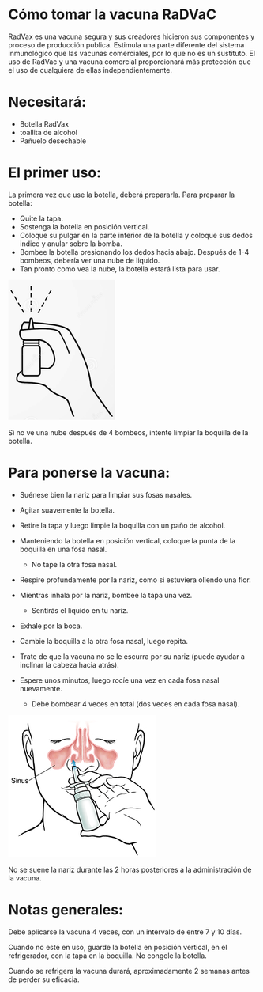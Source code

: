 # Cómo tomar la vacuna RaDVaC

RadVax es una vacuna segura y sus creadores hicieron sus componentes y proceso de producción publica. Estimula una parte diferente del sistema inmunológico que las vacunas comerciales, por lo que no es un sustituto. El uso de RadVac y una vacuna comercial proporcionará más protección que el uso de cualquiera de ellas independientemente.

# Necesitará:
- Botella RadVax
- toallita de alcohol
- Pañuelo desechable 

# El primer uso:
La primera vez que use la botella, deberá prepararla. Para preparar la botella:

- Quite la tapa.
- Sostenga la botella en posición vertical.
- Coloque su pulgar en la parte inferior de la botella y coloque sus dedos indice y anular sobre la bomba.
- Bombee la botella presionando los dedos hacia abajo. Después de 1-4 bombeos, debería ver una nube de liquido.
- Tan pronto como vea la nube, la botella estará  lista para usar.

![Holding the bottle](../figs/bottle_hand_small.png)

Si no ve una nube después de 4 bombeos, intente limpiar la boquilla de la botella.

# Para ponerse la vacuna:
- Suénese bien la nariz para limpiar sus fosas nasales.
- Agitar suavemente la botella.
- Retire la tapa y luego limpie la boquilla con un paño de alcohol.
- Manteniendo la botella en posición vertical, coloque la punta de la boquilla en una fosa nasal.
  - No tape la otra fosa nasal.
- Respire profundamente por la nariz, como si estuviera oliendo una flor.
- Mientras inhala por la nariz, bombee la tapa una vez.
  - Sentirás el liquido en tu nariz.
- Exhale por la boca.
- Cambie la boquilla a la otra fosa nasal, luego repita.

- Trate de que la vacuna no se le escurra por su nariz (puede ayudar a inclinar la cabeza hacia atrás).
- Espere unos minutos, luego rocíe una vez en cada fosa nasal nuevamente.
  - Debe bombear 4 veces en total (dos veces en cada fosa nasal).

![Breathe in while pumping the bottle](../figs/sinus_spray.png)

No se suene la nariz durante las 2 horas posteriores a la administración de la vacuna.

# Notas generales:

Debe aplicarse la vacuna 4 veces, con un intervalo de entre 7 y 10 días.

Cuando no esté en uso, guarde la botella en posición vertical, en el refrigerador, con la tapa en la boquilla. No congele la botella.

Cuando se refrigera la vacuna durará, aproximadamente 2 semanas antes de perder su eficacia.
